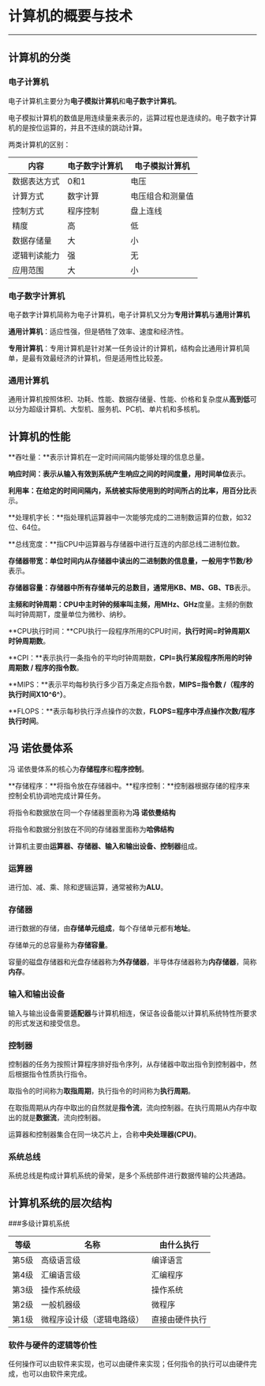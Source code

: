 # 计算机的概要与技术

------------------

## 计算机的分类

### 电子计算机

电子计算机主要分为**电子模拟计算机**和**电子数字计算机**。

电子模拟计算机的数值是用连续量来表示的，运算过程也是连续的。电子数字计算机的是按位运算的，并且不连续的跳动计算。

两类计算机的区别：

| 内容         | 电子数字计算机 | 电子模拟计算机   |
| ------------ | -------------- | ---------------- |
| 数据表达方式 | 0和1           | 电压             |
| 计算方式     | 数字计算       | 电压组合和测量值 |
| 控制方式     | 程序控制       | 盘上连线         |
| 精度         | 高             | 低               |
| 数据存储量   | 大             | 小               |
| 逻辑判读能力 | 强             | 无               |
| 应用范围     | 大             | 小               |

### 电子数字计算机

电子数字计算机简称为电子计算机，电子计算机又分为**专用计算机**与**通用计算机**

**通用计算机**：适应性强，但是牺牲了效率、速度和经济性。

**专用计算机**：专用计算机是针对某一任务设计的计算机，结构会比通用计算机简单，是最有效最经济的计算机，但是适用性比较差。

### 通用计算机

通用计算机按照体积、功耗、性能、数据存储量、性能、价格和复杂度从**高到低**可以分为超级计算机、大型机、服务机、PC机、单片机和多核机。



## 计算机的性能

**吞吐量：**表示计算机在一定时间间隔内能够处理的信息总量。

**响应时间：**表示从输入有效到系统产生响应之间的时间度量，用**时间单位**表示。

**利用率：**在给定的时间间隔内，系统被实际使用到的时间所占的比率，用**百分比**表示。

**处理机字长：**指处理机运算器中一次能够完成的二进制数运算的位数，如32位、64位。

**总线宽度：**指CPU中运算器与存储器中进行互连的内部总线二进制位数。

**存储器带宽：**单位时间内从存储器中读出的二进制数的信息量，一般用**字节数/秒**表示。

**存储器容量：**存储器中所有存储单元的总数目，通常用**KB、MB、GB、TB**表示。

**主频和时钟周期：**CPU中主时钟的频率叫主频，用**MHz、GHz**度量。主频的倒数叫时钟周期T，度量单位为微秒、纳秒。

**CPU执行时间：**CPU执行一段程序所用的CPU时间，**执行时间=时钟周期X时钟周期数**。

**CPI：**表示执行一条指令的平均时钟周期数，**CPI=执行某段程序所用的时钟周期数 / 程序的指令数**。

**MIPS：**表示平均每秒执行多少百万条定点指令数，**MIPS=指令数 /（程序的执行时间X10^6^）**。

**FLOPS：**表示每秒执行浮点操作的次数，**FLOPS=程序中浮点操作次数/程序执行时间**。



## 冯 诺依曼体系

冯 诺依曼体系的核心为**存储程序**和**程序控制**。

**存储程序：**将指令放在存储器中。**程序控制：**控制器根据存储的程序来控制全机协调地完成计算任务。

将指令和数据放在同一个存储器里面称为**冯 诺依曼结构**

将指令和数据分别放在不同的存储器里面称为**哈佛结构**

计算机主要由**运算器、存储器、输入和输出设备、控制器**组成。

### 运算器

进行加、减、乘、除和逻辑运算，通常被称为**ALU**。

### 存储器

进行数据的存储，由**存储单元组成**，每个存储单元都有**地址**。

存储单元的总容量称为**存储容量**。

容量的磁盘存储器和光盘存储器称为**外存储器**，半导体存储器称为**内存储器**，简称**内存**。

### 输入和输出设备

输入与输出设备需要**适配器**与计算机相连，保证各设备能以计算机系统特性所要求的形式发送和接受信息。

### 控制器

控制器的任务为按照计算程序排好指令序列，从存储器中取出指令到控制器中，然后根据指令性质执行指令。

取指令的时间称为**取指周期**，执行指令的时间称为**执行周期**。

在取指周期从内存中取出的自然就是**指令流**，流向控制器。在执行周期从内存中取出的就是**数据流**，流向控制器。

运算器和控制器集合在同一块芯片上，合称**中央处理器(CPU)**。

### 系统总线

系统总线是构成计算机系统的骨架，是多个系统部件进行数据传输的公共通路。

## 计算机系统的层次结构

###多级计算机系统

| 等级  | 名称                       | 由什么执行     |
| ----- | -------------------------- | -------------- |
| 第5级 | 高级语言级                 | 编译语言       |
| 第4级 | 汇编语言级                 | 汇编程序       |
| 第3级 | 操作系统级                 | 操作系统       |
| 第2级 | 一般机器级                 | 微程序         |
| 第1级 | 微程序设计级（逻辑电路级） | 直接由硬件执行 |

### 软件与硬件的逻辑等价性

任何操作可以由软件来实现，也可以由硬件来实现；任何指令的执行可以由硬件完成，也可以由软件来完成。